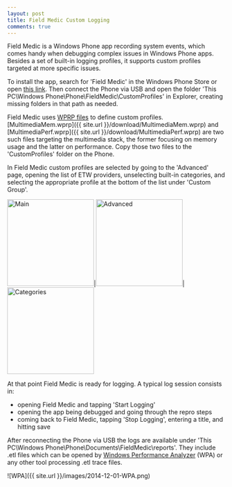 ```yaml
---
layout: post
title: Field Medic Custom Logging
comments: true
---
```


Field Medic is a Windows Phone app recording system events, which comes handy when debugging complex issues in Windows Phone apps. Besides a set of built-in logging profiles, it supports custom profiles targeted at more specific issues.

To install the app, search for 'Field Medic' in the Windows Phone Store or open [this link](http://www.windowsphone.com/en-us/store/app/field-medic/73c58570-d5a7-46f8-b1b2-2a90024fc29c). Then connect the Phone via USB and open the folder 'This PC\Windows Phone\Phone\FieldMedic\CustomProfiles' in Explorer, creating missing folders in that path as needed.

Field Medic uses [WPRP files](http://msdn.microsoft.com/en-us/library/windows/hardware/hh448223.aspx) to define custom profiles. [MultimediaMem.wprp]({{ site.url }}/download/MultimediaMem.wprp) and [MultimediaPerf.wprp]({{ site.url }}/download/MultimediaPerf.wprp) are two such files targeting the multimedia stack, the former focusing on memory usage and the latter on performance. Copy those two files to the 'CustomProfiles' folder on the Phone.

In Field Medic custom profiles are selected by going to the 'Advanced' page, opening the list of ETW providers, unselecting built-in categories, and selecting the appropriate profile at the bottom of the list under 'Custom Group'.

<img src="{{ site.url }}/images/2014-12-01-FieldMedic-Main.png" alt="Main" style="width: 200px;"/>|<img src="{{ site.url }}/images/2014-12-01-FieldMedic-Advanced.png" alt="Advanced" style="width: 200px;"/>|<img src="{{ site.url }}/images/2014-12-01-FieldMedic-Categories.png" alt="Categories" style="width: 200px;"/>

At that point Field Medic is ready for logging. A typical log session consists in:

- opening Field Medic and tapping 'Start Logging'
- opening the app being debugged and going through the repro steps
- coming back to Field Medic, tapping 'Stop Logging', entering a title, and hitting save

After reconnecting the Phone via USB the logs are available under 'This PC\Windows Phone\Phone\Documents\FieldMedic\reports'. They include .etl files which can be opened by [Windows Performance Analyzer](http://msdn.microsoft.com/en-us/library/windows/hardware/hh448170.aspx) (WPA) or any other tool processing .etl trace files.

![WPA]({{ site.url }}/images/2014-12-01-WPA.png)
